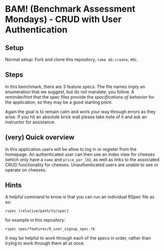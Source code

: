 # BAM! (Benchmark Assessment Mondays) - CRUD with User Authentication

## Setup

Normal setup: Fork and clone this repository, `rake db:create`, etc.

## Steps

In this benchmark, there are 3 feature specs. The file names imply an enumeration that we suggest, but do not mandate, you follow. A reminder/hint that the spec files provide the *specifications of behavior* for the application, so they may be a good starting point.

Again the goal is to remain calm and work your way through errors as they arise. If you hit an absolute brick wall please take note of it and ask an instructor for assistance.

## (very) Quick overview

In this application users will be allow to log in or register from the homepage. An authenticated user can then see an index view for cheeses (which only have a `name` and `price_per_lb`), as well as links to the associated CRUD functionality for cheeses. Unauthenticated users are unable to see or operate on cheeses.

## Hints

A helpful command to know is that you can run an individual RSpec file as so:

```
rspec [relative/path/to/spec]
```

for example in this repository:

```
rspec spec/features/0_user_signup_spec.rb
```

It may be helpful to work through each of the specs in order, rather than trying to work through them all at once.
